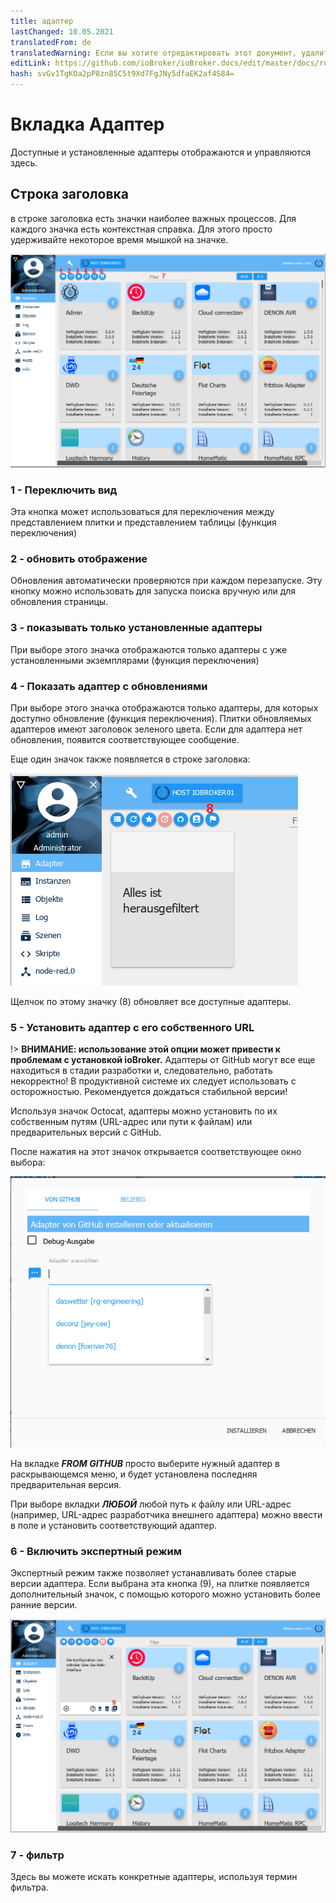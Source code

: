 ```yaml
---
title: адаптер
lastChanged: 10.05.2021
translatedFrom: de
translatedWarning: Если вы хотите отредактировать этот документ, удалите поле «translationFrom», в противном случае этот документ будет снова автоматически переведен
editLink: https://github.com/ioBroker/ioBroker.docs/edit/master/docs/ru/admin/adapter.md
hash: svGv1TgKOa2pP8zn85C5t9Xd7FgJNy5dfaEK2af4S84=
---
```

# Вкладка Адаптер
Доступные и установленные адаптеры отображаются и управляются здесь.

## Строка заголовка
в строке заголовка есть значки наиболее важных процессов. Для каждого значка есть контекстная справка. Для этого просто удерживайте некоторое время мышкой на значке.

![Вкладка "Администратор"](../../de/admin/media/ADMIN_Adapter_Kachel_numbers.png)

### 1 - Переключить вид
Эта кнопка может использоваться для переключения между представлением плитки и представлением таблицы (функция переключения)

### 2 - обновить отображение
Обновления автоматически проверяются при каждом перезапуске. Эту кнопку можно использовать для запуска поиска вручную или для обновления страницы.

### 3 - показывать только установленные адаптеры
При выборе этого значка отображаются только адаптеры с уже установленными экземплярами (функция переключения)

### 4 - Показать адаптер с обновлениями
При выборе этого значка отображаются только адаптеры, для которых доступно обновление (функция переключения). Плитки обновляемых адаптеров имеют заголовок зеленого цвета. Если для адаптера нет обновления, появится соответствующее сообщение.

Еще один значок также появляется в строке заголовка:

![Вкладка "Администратор"](../../de/admin/media/ADMIN_Adapter_Kachel_upgradeable.png)

Щелчок по этому значку (8) обновляет все доступные адаптеры.

### 5 - Установить адаптер с его собственного URL
!> **ВНИМАНИЕ: использование этой опции может привести к проблемам с установкой ioBroker.** Адаптеры от GitHub могут все еще находиться в стадии разработки и, следовательно, работать некорректно! В продуктивной системе их следует использовать с осторожностью. Рекомендуется дождаться стабильной версии!

Используя значок Octocat, адаптеры можно установить по их собственным путям (URL-адрес или пути к файлам) или предварительных версий с GitHub.

После нажатия на этот значок открывается соответствующее окно выбора:

![Установить GitHub](../../de/admin/media/ADMIN_Adapter_GitHub.png)

На вкладке ***FROM GITHUB*** просто выберите нужный адаптер в раскрывающемся меню, и будет установлена последняя предварительная версия.

При выборе вкладки ***ЛЮБОЙ*** любой путь к файлу или URL-адрес (например, URL-адрес разработчика внешнего адаптера) можно ввести в поле и установить соответствующий адаптер.

### 6 - Включить экспертный режим
Экспертный режим также позволяет устанавливать более старые версии адаптера. Если выбрана эта кнопка (9), на плитке появляется дополнительный значок, с помощью которого можно установить более ранние версии.

![Установить другие версии](../../de/admin/media/ADMIN_Adapter_Kachel_versions.png)

### 7 - фильтр
Здесь вы можете искать конкретные адаптеры, используя термин фильтра.